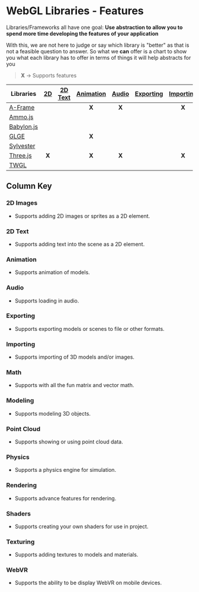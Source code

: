 # WebGL Libraries - Features

Libraries/Frameworks all have one goal: **Use abstraction to allow you to spend more time developing the features of your application**

With this, we are not here to judge or say which library is "better" as that is not a feasible question to answer. So what we **can** offer is a chart to show you what each library has to offer in terms of things it will help abstracts for you

> **X** -> Supports features

| Libraries                                                               |[2D](#2d-images)|[2D Text](#2d-text)|[Animation](#animation)|[Audio](#audio)|[Exporting](#exporting)|[Importing](#importing)|[Math](#math)|[Modeling](#modeling)|[Point Cloud](#point-cloud)|[Physics](#physics)|[Rendering](#rendering)|[Shaders](#shaders)|[Texturing](#texturing)|[WebVR](#webvr)|
|-------------------------------------------------------------------------|:--------------:|:-----------------:|:---------------------:|:-------------:|:---------------------:|:---------------------:|:-----------:|:-------------------:|:-------------------------:|:-----------------:|:---------------------:|:-----------------:|:---------------------:|:-------------:|
|[A-Frame](https://aframe.io/)                                            |                |                   |**X**                  |**X**          |                       |**X**                  |             |                     |                           |                   |                       |                   |                       |**X**          |
|[Ammo.js](https://github.com/kripken/ammo.js/)                           |                |                   |                       |               |                       |                       |             |                     |                           |**X**              |                       |                   |                       |               |
|[Babylon.js](http://www.babylonjs.com/)                                  |                |                   |                       |               |                       |                       |             |                     |                           |                   |                       |                   |                       |               |
|[GLGE](http://www.glge.org/)                                             |                |                   |**X**                  |               |                       |                       |             |                     |                           |**X**              |**X**                  |                   |**X**                  |               |
|[Sylvester](http://sylvester.jcoglan.com/)                               |                |                   |                       |               |                       |                       |**X**        |                     |                           |                   |                       |                   |                       |               |
|[Three.js](https://threejs.org/)                                         |**X**           |                   |**X**                  |**X**          |                       |**X**                  |             |**X**                |                           |                   |**X**                  |**X**              |**X**                  |               |
|[TWGL](http://twgljs.org/)                                               |                |                   |                       |               |                       |                       |**X**        |                     |                           |                   |                       |                   |                       |               |

## Column Key

### 2D Images
  - Supports adding 2D images or sprites as a 2D element.

### 2D Text
  - Supports adding text into the scene as a 2D element.

### Animation
  - Supports animation of models.

### Audio
  - Supports loading in audio.

### Exporting
  - Supports exporting models or scenes to file or other formats.

### Importing
  - Supports importing of 3D models and/or images.

### Math
  - Supports with all the fun matrix and vector math.

### Modeling
  - Supports modeling 3D objects.

### Point Cloud
  - Supports showing or using point cloud data.

### Physics
  - Supports a physics engine for simulation.

### Rendering
  - Supports advance features for rendering.

### Shaders
  - Supports creating your own shaders for use in project.

### Texturing
  - Supports adding textures to models and materials.

### WebVR
  - Supports the ability to be display WebVR on mobile devices.